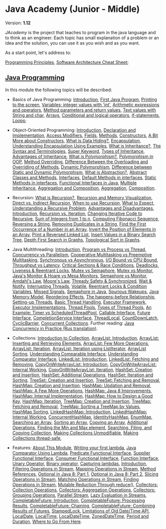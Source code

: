 # Java Academy (Junior - Middle)

Version: **1.12**

<i>JAcademy</i> is the project that teaches to program in the java language and to think as an engineer.
Each topic has small explanation of a problem or an idea and the solution, you can use it as you wish and as you want.

As a start point, let's address to:

[Programming Principles](https://it-skills-exchange.github.io/jacademy-java-programming/ "Programming Principles"),
[Software Architecture Cheat Sheet](https://it-skills-exchange.github.io/jacademy-java-programming/ "Software Architecture Cheat Sheet");

## [Java Programming](https://it-skills-exchange.github.io/jacademy-java-programming/ "The java programming chapter")

In this module the following topics will be described:

* Basics of Java Programming:
  [Introduction](https://it-skills-exchange.github.io/jacademy-java-programming/ "Introduction"),
  [First Java Program](https://it-skills-exchange.github.io/jacademy-java-programming/ "First Java Program"),
  [Printing to the screen](https://it-skills-exchange.github.io/jacademy-java-programming/ "Printing to the screen"),
  [Variables; integer values with 'int'](https://it-skills-exchange.github.io/jacademy-java-programming/ "Variables; integer values with 'int'"),
  [Arithmetic expressions and operators](https://it-skills-exchange.github.io/jacademy-java-programming/ "Arithmetic expressions and operators"),
  [Method parameters and return values](https://it-skills-exchange.github.io/jacademy-java-programming/ "Method parameters and return values"),
  [Text values with String and char](https://it-skills-exchange.github.io/jacademy-java-programming/ "Text values with String and char"),
  [Arrays](https://it-skills-exchange.github.io/jacademy-java-programming/ "Arrays"),
  [Conditional and logical operators](https://it-skills-exchange.github.io/jacademy-java-programming/ "Conditional and logical operators"),
  [if-statements](https://it-skills-exchange.github.io/jacademy-java-programming/ "if-statements"),
  [Loops](https://it-skills-exchange.github.io/jacademy-java-programming/ "Loops");

* Object-Oriented Programming:
  [Introduction](https://it-skills-exchange.github.io/jacademy-java-programming/ "Introduction to Classes"),
  [Declaration and Implementation](https://it-skills-exchange.github.io/jacademy-java-programming/ "Declaration and Implementation"),
  [Access Modifiers](https://it-skills-exchange.github.io/jacademy-java-programming/ "Access Modifiers"),
  [Fields](https://it-skills-exchange.github.io/jacademy-java-programming/ "Fields"),
  [Methods](https://it-skills-exchange.github.io/jacademy-java-programming/ "Methods"),
  [Constructors](https://it-skills-exchange.github.io/jacademy-java-programming/ "Constructors"),
  [A Bit More about Constructors](https://it-skills-exchange.github.io/jacademy-java-programming/ "A Bit More about Constructors"),
  [What is Data Hiding?](https://it-skills-exchange.github.io/jacademy-java-programming/ "What is Data Hiding?"),
  [Encapsulation](https://it-skills-exchange.github.io/jacademy-java-programming/ "Encapsulation"),
  [Understanding Encapsulation Using Examples](https://it-skills-exchange.github.io/jacademy-java-programming/
  "Understanding Encapsulation Using Examples"),
  [What is Inheritance?](https://it-skills-exchange.github.io/jacademy-java-programming/ "What is Inheritance?"),
  [The Syntax and Terminologies](https://it-skills-exchange.github.io/jacademy-java-programming/ "The Syntax and Terminologies"),
  [Super Keyword](https://it-skills-exchange.github.io/jacademy-java-programming/ "Super Keyword"),
  [Types of Inheritance](https://it-skills-exchange.github.io/jacademy-java-programming/ "Types of Inheritance"),
  [Advantages of Inheritance](https://it-skills-exchange.github.io/jacademy-java-programming/ "Advantages of Inheritance"),
  [What is Polymorphism?](https://it-skills-exchange.github.io/jacademy-java-programming/ "What is Polymorphism?"),
  [Polymorphism in OOP](https://it-skills-exchange.github.io/jacademy-java-programming/ "Polymorphism in OOP"),
  [Method Overriding](https://it-skills-exchange.github.io/jacademy-java-programming/ "Method Overriding"),
  [Difference Between the Overloading and Overriding of Methods](https://it-skills-exchange.github.io/jacademy-java-programming/
  "Difference Between the Overloading and Overriding of Methods"),
  [Dynamic Polymorphism](https://it-skills-exchange.github.io/jacademy-java-programming/ "Dynamic Polymorphism"),
  [Difference between Static and Dynamic Polymorphism](https://it-skills-exchange.github.io/jacademy-java-programming/
  "Difference between Static and Dynamic Polymorphism"),
  [What is Abstraction?](https://it-skills-exchange.github.io/jacademy-java-programming/ "What is Abstraction?"),
  [Abstract Classes and Methods](https://it-skills-exchange.github.io/jacademy-java-programming/ "Abstract Classes and Methods"),
  [Interfaces](https://it-skills-exchange.github.io/jacademy-java-programming/ "Interfaces"),
  [Default Methods in interfaces](https://it-skills-exchange.github.io/jacademy-java-programming/ "Default Methods in interfaces"),
  [Static Methods in interfaces](https://it-skills-exchange.github.io/jacademy-java-programming/ "Static Methods in interfaces"),
  [Functional Interfaces in Java](https://it-skills-exchange.github.io/jacademy-java-programming/ "Functional Interfaces in Java"),
  [Multiple Inheritance](https://it-skills-exchange.github.io/jacademy-java-programming/ "Multiple Inheritance"),
  [Aggregation and Composition](https://it-skills-exchange.github.io/jacademy-java-programming/ "Aggregation and Composition"),
  [Aggregation](https://it-skills-exchange.github.io/jacademy-java-programming/ "Aggregation"),
  [Composition](https://it-skills-exchange.github.io/jacademy-java-programming/ "Composition").

* Recursion:
  [What is Recursion?](https://it-skills-exchange.github.io/jacademy-java-programming/ "What is Recursion?"),
  [Recursion and Memory Visualization](https://it-skills-exchange.github.io/jacademy-java-programming/ "Recursion and Memory Visualization"),
  [Direct vs. Indirect Recursion](https://it-skills-exchange.github.io/jacademy-java-programming/ "Direct vs. Indirect Recursion"),
  [When to use Recursion](https://it-skills-exchange.github.io/jacademy-java-programming/ "When to use Recursion"),
  [What to Expect](https://it-skills-exchange.github.io/jacademy-java-programming/ "What to Expect"),
  [Understanding a Recursive Problem](https://it-skills-exchange.github.io/jacademy-java-programming/ "Understanding a Recursive Problem"),
  [Advantages and Disadvantages](https://it-skills-exchange.github.io/jacademy-java-programming/ "Advantages and Disadvantages"),
  [Introduction](https://it-skills-exchange.github.io/jacademy-java-programming/ "Introduction"),
  [Recursion vs. Iteration](https://it-skills-exchange.github.io/jacademy-java-programming/ "Recursion vs. Iteration"),
  [Changing Iterative Code to Recursive](https://it-skills-exchange.github.io/jacademy-java-programming/ "Changing Iterative Code to Recursive"),
  [Sum of Integers from 1 to n](https://it-skills-exchange.github.io/jacademy-java-programming/ "Sum of Integers from 1 to n"),
  [Computing Fibonacci Sequence](https://it-skills-exchange.github.io/jacademy-java-programming/ "Computing Fibonacci Sequence"),
  [Reversing a String](https://it-skills-exchange.github.io/jacademy-java-programming/ "Reversing a String"),
  [Removing Duplicates in a String](https://it-skills-exchange.github.io/jacademy-java-programming/ "Removing Duplicates in a String"),
  [Find the First Occurrence of a Number in an Array](https://it-skills-exchange.github.io/jacademy-java-programming/
  "Find the First Occurrence of a Number in an Array"),
  [Invert the Position of Elements in an Array](https://it-skills-exchange.github.io/jacademy-java-programming/
  "Invert the Position of Elements in an Array"),
  [Print a Reversed Linked List](https://it-skills-exchange.github.io/jacademy-java-programming/ "Print a Reversed Linked List"),
  [Insert Values in a Binary Search Tree](https://it-skills-exchange.github.io/jacademy-java-programming/ "Insert Values in a Binary Search Tree"),
  [Depth First Search in Graphs](https://it-skills-exchange.github.io/jacademy-java-programming/ "Depth First Search in Graphs"),
  [Topological Sort in Graphs](https://it-skills-exchange.github.io/jacademy-java-programming/ "Topological Sort in Graphs").

* Java Multithreading:
  [Introduction](https://it-skills-exchange.github.io/jacademy-java-programming/ "Introduction"),
  [Program vs Process vs Thread](https://it-skills-exchange.github.io/jacademy-java-programming/ "Program vs Process vs Thread"),
  [Concurrency vs Parallelism](https://it-skills-exchange.github.io/jacademy-java-programming/ "Concurrency vs Parallelism"),
  [Cooperative Multitasking vs Preemptive Multitasking](https://it-skills-exchange.github.io/jacademy-java-programming/ ""),
  [Synchronous vs Asynchronous](https://it-skills-exchange.github.io/jacademy-java-programming/ "Synchronous vs Asynchronous"),
  [I/O Bound vs CPU Bound](https://it-skills-exchange.github.io/jacademy-java-programming/ "I/O Bound vs CPU Bound"),
  [Throughput vs Latency](https://it-skills-exchange.github.io/jacademy-java-programming/ "Throughput vs Latency"),
  [Critical Sections & Race Conditions](https://it-skills-exchange.github.io/jacademy-java-programming/
  "Critical Sections & Race Conditions"),
  [Deadlocks, Liveness & Reentrant Locks](https://it-skills-exchange.github.io/jacademy-java-programming/
  "Deadlocks, Liveness & Reentrant Locks"),
  [Mutex vs Semaphore](https://it-skills-exchange.github.io/jacademy-java-programming/ "Mutex vs Semaphore"),
  [Mutex vs Monitor](https://it-skills-exchange.github.io/jacademy-java-programming/ "Mutex vs Monitor"),
  [Java's Monitor & Hoare vs Mesa Monitors](https://it-skills-exchange.github.io/jacademy-java-programming/
  "Java's Monitor & Hoare vs Mesa Monitors"),
  [Semaphore vs Monitor](https://it-skills-exchange.github.io/jacademy-java-programming/ "Semaphore vs Monitor"),
  [Amdahl's Law](https://it-skills-exchange.github.io/jacademy-java-programming/ "Amdahl's Law"),
  [Moore's Law](https://it-skills-exchange.github.io/jacademy-java-programming/ "Moore's Law"),
  [Thready Safety & Synchronized](https://it-skills-exchange.github.io/jacademy-java-programming/ "Thready Safety & Synchronized"),
  [Wait & Notify](https://it-skills-exchange.github.io/jacademy-java-programming/ "Wait & Notify"),
  [Interrupting Threads](https://it-skills-exchange.github.io/jacademy-java-programming/ "Interrupting Threads"),
  [Volatile](https://it-skills-exchange.github.io/jacademy-java-programming/ "Volatile"),
  [Reentrant Locks & Condition Variables](https://it-skills-exchange.github.io/jacademy-java-programming/
  "Reentrant Locks & Condition Variables"),
  [Missed Signals](https://it-skills-exchange.github.io/jacademy-java-programming/ "Missed Signals"),
  [Semaphore in Java](https://it-skills-exchange.github.io/jacademy-java-programming/ "Semaphore in Java"),
  [Spurious Wakeups](https://it-skills-exchange.github.io/jacademy-java-programming/ "Spurious Wakeups"),
  [Java Memory Model](https://it-skills-exchange.github.io/jacademy-java-programming/ "Java Memory Model"),
  [Reordering Effects](https://it-skills-exchange.github.io/jacademy-java-programming/ "Reordering Effects"),
  [The happens-before Relationship](https://it-skills-exchange.github.io/jacademy-java-programming/ "The happens-before Relationship"),
  [Setting-up Threads](https://it-skills-exchange.github.io/jacademy-java-programming/ "Setting-up Threads"),
  [Basic Thread Handling](https://it-skills-exchange.github.io/jacademy-java-programming/ "Basic Thread Handling"),
  [Executor Framework](https://it-skills-exchange.github.io/jacademy-java-programming/ "Executor Framework"),
  [Executor Implementations](https://it-skills-exchange.github.io/jacademy-java-programming/ "Executor Implementations"),
  [Thread Pools](https://it-skills-exchange.github.io/jacademy-java-programming/ "Thread Pools"),
  [Types of Thread Pools](https://it-skills-exchange.github.io/jacademy-java-programming/ "Types of Thread Pools"),
  [An Example: Timer vs ScheduledThreadPool](https://it-skills-exchange.github.io/jacademy-java-programming/
  "An Example: Timer vs ScheduledThreadPool"),
  [Callable Interface](https://it-skills-exchange.github.io/jacademy-java-programming/ "Callable Interface"),
  [Future Interface](https://it-skills-exchange.github.io/jacademy-java-programming/ "Future Interface"),
  [CompletionService Interface](https://it-skills-exchange.github.io/jacademy-java-programming/ "CompletionService Interface"),
  [ThreadLocal](https://it-skills-exchange.github.io/jacademy-java-programming/ "ThreadLocal"),
  [CountDownLatch](https://it-skills-exchange.github.io/jacademy-java-programming/ "CountDownLatch"),
  [CyclicBarrier](https://it-skills-exchange.github.io/jacademy-java-programming/ "CyclicBarrier"),
  [Concurrent Collections](https://it-skills-exchange.github.io/jacademy-java-programming/ "Concurrent Collections").
  Further reading: [Java Concurrency in Practice (Rus translation)](https://github.com/strogo/JavaConcurrencyInPracticeTranslation "Java Concurrency in Practice (Rus translation)").

* Collections:
  [Introduction to Collection](https://it-skills-exchange.github.io/jacademy-java-programming/ "Introduction to Collection"),
  [ArrayList: Introduction](https://it-skills-exchange.github.io/jacademy-java-programming/ "ArrayList: Introduction"),
  [ArrayList: Inserting and Retrieving Elements](https://it-skills-exchange.github.io/jacademy-java-programming/ "ArrayList: Inserting and Retrieving Elements"),
  [ArrayList: Few More Operations](https://it-skills-exchange.github.io/jacademy-java-programming/ "ArrayList: Few More Operations"),
  [ArrayList: Iteration](https://it-skills-exchange.github.io/jacademy-java-programming/ "ArrayList: Iteration"),
  [ArrayList: Iteration using ListIterator](https://it-skills-exchange.github.io/jacademy-java-programming/ "ArrayList: Iteration using ListIterator"),
  [ArrayList Sorting](https://it-skills-exchange.github.io/jacademy-java-programming/ "ArrayList Sorting"),
  [Understanding Comparable Interface](https://it-skills-exchange.github.io/jacademy-java-programming/ "Understanding Comparable Interface"),
  [Understanding Comparator Interface](https://it-skills-exchange.github.io/jacademy-java-programming/ "Understanding Comparator Interface"),
  [LinkedList: Introduction](https://it-skills-exchange.github.io/jacademy-java-programming/ "LinkedList: Introduction"),
  [LinkedList: Fetching and Removing](https://it-skills-exchange.github.io/jacademy-java-programming/ "LinkedList: Fetching and Removing"),
  [CopyOnWriteArrayList: Introduction](https://it-skills-exchange.github.io/jacademy-java-programming/ "CopyOnWriteArrayList: Introduction"),
  [CopyOnWriteArrayList: Internal Working](https://it-skills-exchange.github.io/jacademy-java-programming/ "CopyOnWriteArrayList: Internal Working"),
  [CopyOnWriteArrayList: Iteration](https://it-skills-exchange.github.io/jacademy-java-programming/ "CopyOnWriteArrayList: Iteration"),
  [HashSet: Creation and Insertion](https://it-skills-exchange.github.io/jacademy-java-programming/ "HashSet: Creation and Insertion"),
  [HashSet: Additional Operations](https://it-skills-exchange.github.io/jacademy-java-programming/ "HashSet: Additional Operations"),
  [HashSet: Iteration and Sorting](https://it-skills-exchange.github.io/jacademy-java-programming/ "HashSet: Iteration and Sorting"),
  [TreeSet: Creation and Insertion](https://it-skills-exchange.github.io/jacademy-java-programming/ "TreeSet: Creation and Insertion"),
  [TreeSet: Fetching and Removal](https://it-skills-exchange.github.io/jacademy-java-programming/ "TreeSet: Fetching and Removal"),
  [HashMap: Creation and Insertion](https://it-skills-exchange.github.io/jacademy-java-programming/ "HashMap: Creation and Insertion"),
  [HashMap: Updation and Removal](https://it-skills-exchange.github.io/jacademy-java-programming/ "HashMap: Updation and Removal"),
  [HashMap: A Few More Operations](https://it-skills-exchange.github.io/jacademy-java-programming/ "HashMap: A Few More Operations"),
  [HashMap: Java 8 Improvements](https://it-skills-exchange.github.io/jacademy-java-programming/ "HashMap: Java 8 Improvements"),
  [HashMap: Internal Implementation](https://it-skills-exchange.github.io/jacademy-java-programming/ "HashMap: Internal Implementation"),
  [HashMap: How to Design a Good Key](https://it-skills-exchange.github.io/jacademy-java-programming/ "HashMap: How to Design a Good Key"),
  [HashMap: Iteration](https://it-skills-exchange.github.io/jacademy-java-programming/ "HashMap: Iteration"),
  [TreeMap: Creation and Insertion](https://it-skills-exchange.github.io/jacademy-java-programming/ "TreeMap: Creation and Insertion"),
  [TreeMap: Fetching and Removal](https://it-skills-exchange.github.io/jacademy-java-programming/ "TreeMap: Fetching and Removal"),
  [TreeMap: Sorting a TreeMap by Values](https://it-skills-exchange.github.io/jacademy-java-programming/ "TreeMap: Sorting a TreeMap by Values"),
  [HashMap Sorting](https://it-skills-exchange.github.io/jacademy-java-programming/ "HashMap Sorting"),
  [LinkedHashMap: Introduction](https://it-skills-exchange.github.io/jacademy-java-programming/ "LinkedHashMap: Introduction"),
  [LinkedHashMap: Internal Working](https://it-skills-exchange.github.io/jacademy-java-programming/ "LinkedHashMap: Internal Working"),
  [ConcurrentHashMap](https://it-skills-exchange.github.io/jacademy-java-programming/ "ConcurrentHashMap"),
  [IdentityHashMap](https://it-skills-exchange.github.io/jacademy-java-programming/ "IdentityHashMap"),
  [EnumMap](https://it-skills-exchange.github.io/jacademy-java-programming/ "EnumMap"),
  [Searching an Array](https://it-skills-exchange.github.io/jacademy-java-programming/ "Searching an Array"),
  [Sorting an Array](https://it-skills-exchange.github.io/jacademy-java-programming/ "Sorting an Array"),
  [Copying an Array](https://it-skills-exchange.github.io/jacademy-java-programming/ "Copying an Array"),
  [Additional Operations](https://it-skills-exchange.github.io/jacademy-java-programming/ "Additional Operations"),
  [Finding the Min and Max element](https://it-skills-exchange.github.io/jacademy-java-programming/ "Finding the Min and Max element"),
  [Searching, Filing, and Copying Collection](https://it-skills-exchange.github.io/jacademy-java-programming/ "Searching, Filing, and Copying Collection"),
  [Making Collections Unmodifiable](https://it-skills-exchange.github.io/jacademy-java-programming/ "Making Collections Unmodifiable"),
  [Making Collections thread-safe](https://it-skills-exchange.github.io/jacademy-java-programming/ "Making Collections thread-safe"),

* Features:
  [About This Module](https://it-skills-exchange.github.io/jacademy-java-programming/ "About This Module"),
  [Writing your first lambda](https://it-skills-exchange.github.io/jacademy-java-programming/ "Writing your first lambda"),
  [Java Comparator Using Lambda](https://it-skills-exchange.github.io/jacademy-java-programming/ "Java Comparator Using Lambda"),
  [Predicate Functional Interface](https://it-skills-exchange.github.io/jacademy-java-programming/ "Predicate Functional Interface"),
  [Supplier Functional Interface](https://it-skills-exchange.github.io/jacademy-java-programming/ "Supplier Functional Interface"),
  [Consumer Functional Interface](https://it-skills-exchange.github.io/jacademy-java-programming/ "Consumer Functional Interface"),
  [Function Interface](https://it-skills-exchange.github.io/jacademy-java-programming/ "Function Interface"),
  [Unary Operator](https://it-skills-exchange.github.io/jacademy-java-programming/ "Unary Operator"),
  [Binary operator](https://it-skills-exchange.github.io/jacademy-java-programming/ "Binary operator"),
  [Capturing lambdas](https://it-skills-exchange.github.io/jacademy-java-programming/ "Capturing lambdas"),
  [Introduction](https://it-skills-exchange.github.io/jacademy-java-programming/ "Introduction"),
  [Filtering Operations in Stream](https://it-skills-exchange.github.io/jacademy-java-programming/ "Filtering Operations in Stream"),
  [Mapping Operations in Stream](https://it-skills-exchange.github.io/jacademy-java-programming/ "Mapping Operations in Stream"),
  [Method References](https://it-skills-exchange.github.io/jacademy-java-programming/ "Method References"),
  [Optional in Java 8: Part 1](https://it-skills-exchange.github.io/jacademy-java-programming/ "Optional in Java 8: Part 1"),
  [Optional in Java 8: Part 2](https://it-skills-exchange.github.io/jacademy-java-programming/ "Optional in Java 8: Part 2"),
  [Slicing Operations in Stream](https://it-skills-exchange.github.io/jacademy-java-programming/ "Slicing Operations in Stream"),
  [Matching Operations in Stream](https://it-skills-exchange.github.io/jacademy-java-programming/ "Matching Operations in Stream"),
  [Finding Operations in Stream](https://it-skills-exchange.github.io/jacademy-java-programming/ "Finding Operations in Stream"),
  [Mutable Reduction Through reduce()](https://it-skills-exchange.github.io/jacademy-java-programming/ "Mutable Reduction Through reduce()"),
  [Collectors: Collection Operations](https://it-skills-exchange.github.io/jacademy-java-programming/ "Collectors: Collection Operations"),
  [Collectors: Aggregation Operations](https://it-skills-exchange.github.io/jacademy-java-programming/ "Collectors: Aggregation Operations"),
  [Collectors: Grouping Operations](https://it-skills-exchange.github.io/jacademy-java-programming/ "Collectors: Grouping Operations"),
  [Parallel Stream](https://it-skills-exchange.github.io/jacademy-java-programming/ "Parallel Stream"),
  [Lazy Evaluation in Streams](https://it-skills-exchange.github.io/jacademy-java-programming/ "Lazy Evaluation in Streams"),
  [CompletableFuture: Introduction](https://it-skills-exchange.github.io/jacademy-java-programming/ "CompletableFuture: Introduction"),
  [CompletableFuture: Processing Results](https://it-skills-exchange.github.io/jacademy-java-programming/ "CompletableFuture: Processing Results"),
  [CompletableFuture: Chaining](https://it-skills-exchange.github.io/jacademy-java-programming/ "CompletableFuture: Chaining"),
  [CompletableFuture: Combining Results of Futures](https://it-skills-exchange.github.io/jacademy-java-programming/ "CompletableFuture: Combining Results of Futures"),
  [StampedLock](https://it-skills-exchange.github.io/jacademy-java-programming/ "StampedLock"),
  [Limitations of Old Date/Time API](https://it-skills-exchange.github.io/jacademy-java-programming/ "Limitations of Old Date/Time API"),
  [LocalDate](https://it-skills-exchange.github.io/jacademy-java-programming/ "LocalDate"),
  [LocalTime](https://it-skills-exchange.github.io/jacademy-java-programming/ "LocalTime"),
  [LocalDateTime](https://it-skills-exchange.github.io/jacademy-java-programming/ "LocalDateTime"),
  [ZonedDateTime](https://it-skills-exchange.github.io/jacademy-java-programming/ "ZonedDateTime"),
  [Period and Duration](https://it-skills-exchange.github.io/jacademy-java-programming/ "Period and Duration"),
  [Where to Go From Here](https://it-skills-exchange.github.io/jacademy-java-programming/ "Where to Go From Here").
